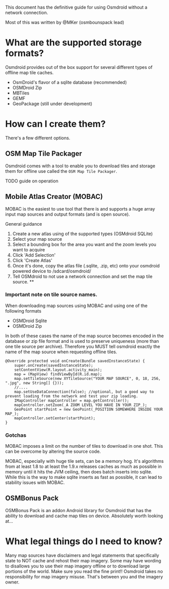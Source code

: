 This document has the definitive guide for using Osmdroid without a network connection.

Most of this was written by @MKer (osmbounspack lead)

# What are the supported storage formats?

Osmdroid provides out of the box support for several different types of offline map tile caches.

 * OsmDroid's flavor of a sqlite database (recommended)
 * OSMDroid Zip
 * MBTiles
 * GEMF
 * GeoPackage (still under development)

# How can I create them?

There's a few different options.

## OSM Map Tile Packager
Osmdroid comes with a tool to enable you to download tiles and storage them for offline use called the `OSM Map Tile Packager`.

TODO guide on operation

## Mobile Atlas Creator (MOBAC)

MOBAC is the easiest to use tool that there is and supports a huge array input map sources and output formats (and is open source).

General guidance

 1. Create a new atlas using of the supported types (OSMdroid SQLite)
 2. Select your map source
 3. Select a bounding box for the area you want and the zoom levels you want to acquire
 4. Click 'Add Selection'
 5. Click 'Create Atlas'
 6. Once it's done, copy the atlas file (.sqlite, .zip, etc) onto your osmdroid powered device to /sdcard/osmdroid/
 7. Tell OSMdroid to not use a network connection and set the map tile source. **

### Important note on tile source names.

When downloading map sources using MOBAC and using one of the following formats
 * OSMDroid Sqlite
 * OSMDroid Zip

In both of these cases the name of the map source becomes encoded in the database or zip file format and is used to preserve uniqueness (more than one tile source per archive). Therefore you MUST tell osmdroid exactly the name of the map source when requesting offline tiles.


````
@Override protected void onCreate(Bundle savedInstanceState) {
    super.onCreate(savedInstanceState);
    setContentView(R.layout.activity_main);
    map = (MapView) findViewById(R.id.map);
    map.setTileSource(new XYTileSource("YOUR MAP SOURCE", 0, 18, 256, ".jpg", new String[] {}));
    //....
    map.setUseDataConnection(false); //optional, but a good way to prevent loading from the network and test your zip loading. 
    IMapController mapController = map.getController();
    mapController.setZoom(_A ZOOM LEVEL YOU HAVE IN YOUR ZIP_);
    GeoPoint startPoint = new GeoPoint(_POSITION SOMEWHERE INSIDE YOUR MAP_);
    mapController.setCenter(startPoint);
}
````

### Gotchas

MOBAC imposes a limit on the number of tiles to download in one shot. This can be overcome by altering the source code. 

MOBAC, especially with huge tile sets, can be a memory hog. It's algorithms from at least 1.8 to at least the 1.9.x releases caches as much as possible in memory until it hits the JVM ceiling, then does batch inserts into sqlite. While this is the way to make sqlite inserts as fast as possible, it can lead to stability issues with MOBAC.

## OSMBonus Pack

OSMBonus Pack is an addon Android library for Osmdroid that has the ability to download and cache map tiles on device. Absolutely worth looking at...

# What legal things do I need to know?

Many map sources have disclaimers and legal statements that specifically state to NOT cache and rehost their map imagery. Some may have wording to disallows you to use their map imagery offline or to download large portions of the world.  Make sure you read the fine print!! Osmdroid takes no responsibility for map imagery misuse. That's between you and the imagery owner.